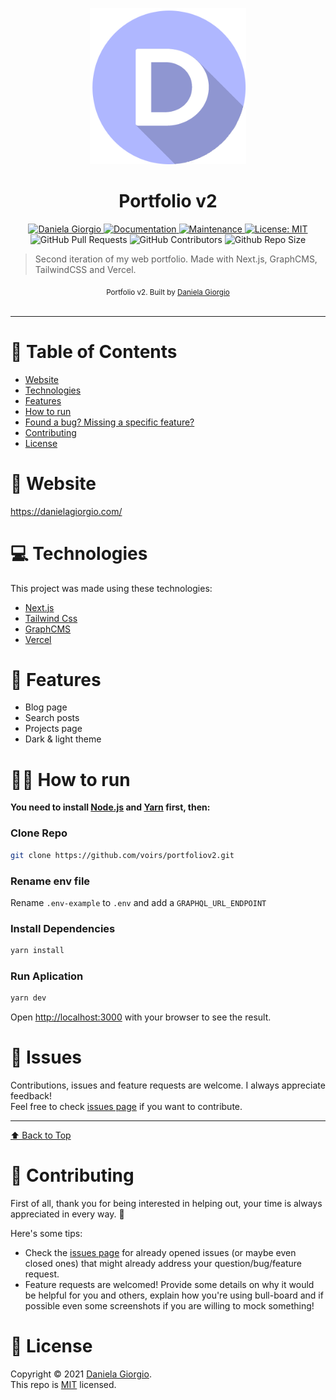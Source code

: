<p align="center">
   <img alt="Portfolio logo" src="./.github/images/logo.png"  width="250"/>
</p>
 
<h1 align="center">Portfolio v2</h1>

<p align="center">	
   <a href="https://linkedin.com/in/danielagiorgio">
      <img alt="Daniela Giorgio" src="https://img.shields.io/badge/-voirs-6868DF?style=flat&logo=Linkedin&logoColor=white" />
   </a>
  <a href="https://github.com/voirs/portfoliov2#readme">
    <img alt="Documentation" src="https://img.shields.io/badge/documentation-yes-6868DF.svg" target="_blank" />
  </a>
  <a href="https://github.com/voirs/portfoliov2/graphs/commit-activity">
    <img alt="Maintenance" src="https://img.shields.io/badge/Maintained%3F-yes-6868DF.svg" target="_blank" />
  </a>
  <a href="https://github.com/voirs/portfoliov2/blob/master/LICENSE">
    <img alt="License: MIT" src="https://img.shields.io/badge/License-MIT-6868DF.svg" target="_blank" />
  </a>
  <img alt="GitHub Pull Requests" src="https://img.shields.io/github/issues-pr/voirs/portfoliov2?color=6868DF" />
  <img alt="GitHub Contributors" src="https://img.shields.io/github/contributors/voirs/portfoliov2?color=6868DF" />
  <img alt="Github Repo Size" src="https://img.shields.io/github/repo-size/voirs/portfoliov2?color=6868DF" />
</p>

> Second iteration of my web portfolio. Made with Next.js, GraphCMS, TailwindCSS and Vercel.

<div align="center">
  <sub>Portfolio v2. Built by
    <a href="https://github.com/voirs">Daniela Giorgio</a>
  </sub>
</div>

<br />

---

# :pushpin: Table of Contents

* [Website](#eyes-website)
* [Technologies](#computer-technologies)
* [Features](#rocket-features)
* [How to run](#construction_worker_woman-how-to-run)
* [Found a bug? Missing a specific feature?](#bug-issues)
* [Contributing](#handshake-contributing)
* [License](#closed_book-license)

# :eyes: Website
https://danielagiorgio.com/

# :computer: Technologies
This project was made using these technologies:

* [Next.js](https://nextjs.org/)     
* [Tailwind Css](https://tailwindcss.com)      
* [GraphCMS](https://graphcms.com/)    
* [Vercel](https://vercel.com/)     

# :rocket: Features

- Blog page
- Search posts
- Projects page
- Dark & light theme

  
# :construction_worker_woman: How to run
**You need to install [Node.js](https://nodejs.org/en/download/) and [Yarn](https://yarnpkg.com/) first, then:**

### Clone Repo
```bash
git clone https://github.com/voirs/portfoliov2.git
```
### Rename env file
Rename `.env-example` to `.env` and add a `GRAPHQL_URL_ENDPOINT`
### Install Dependencies
```bash
yarn install
```
### Run Aplication
```bash 
yarn dev 
```

Open [http://localhost:3000](http://localhost:3000) with your browser to see the result.
<br>

# :bug: Issues


Contributions, issues and feature requests are welcome. I always appreciate feedback! <br />
Feel free to check [issues page](https://github.com/voirs/portfoliov2/issues) if you want to contribute.<br />

---


[⬆ Back to Top](#pushpin-table-of-contents)


# :handshake: Contributing
First of all, thank you for being interested in helping out, your time is always appreciated in every way. :100:

Here's some tips:

* Check the [issues page](https://github.com/voirs/portfoliov2/issues) for already opened issues (or maybe even closed ones) that might already address your question/bug/feature request.
* Feature requests are welcomed! Provide some details on why it would be helpful for you and others, explain how you're using bull-board and if possible even some screenshots if you are willing to mock something!


# :closed_book: License

Copyright © 2021 [Daniela Giorgio](https://github.com/voirs).<br />
This repo is [MIT](https://github.com/voirs/portfolio/blob/main/LICENSE) licensed.
